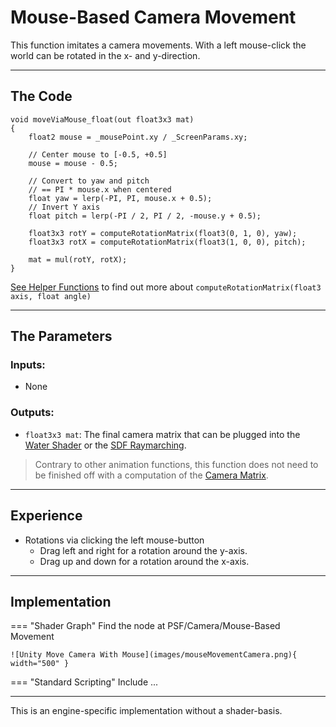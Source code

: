 # Mouse-Based Camera Movement

This function imitates a camera movements. With a left mouse-click the world can be rotated in the x- and y-direction. 

---

## The Code

``` 
void moveViaMouse_float(out float3x3 mat)
{
    float2 mouse = _mousePoint.xy / _ScreenParams.xy;

    // Center mouse to [-0.5, +0.5]
    mouse = mouse - 0.5;

    // Convert to yaw and pitch
    // == PI * mouse.x when centered
    float yaw = lerp(-PI, PI, mouse.x + 0.5); 
    // Invert Y axis
    float pitch = lerp(-PI / 2, PI / 2, -mouse.y + 0.5); 

    float3x3 rotY = computeRotationMatrix(float3(0, 1, 0), yaw);
    float3x3 rotX = computeRotationMatrix(float3(1, 0, 0), pitch);

    mat = mul(rotY, rotX);
}
```

[See Helper Functions](unity/helperFunctions.md) to find out more about ```computeRotationMatrix(float3 axis, float angle)```

---

## The Parameters

### Inputs:
- None

### Outputs:
- ```float3x3 mat```: The final camera matrix that can be plugged into the [Water Shader](unity/cameraMatrix.md) or the [SDF Raymarching](unity/cameraMatrix.md). 
> Contrary to other animation functions, this function does not need to be finished off with a computation of the [Camera Matrix](cameraMatrix.md). 

---

## Experience

- Rotations via clicking the left mouse-button
    - Drag left and right for a rotation around the y-axis.
    - Drag up and down for a rotation around the x-axis.

---

## Implementation

=== "Shader Graph"
    Find the node at PSF/Camera/Mouse-Based Movement

    ![Unity Move Camera With Mouse](images/mouseMovementCamera.png){ width="500" }

=== "Standard Scripting"
    Include ...

---

This is an engine-specific implementation without a shader-basis.
